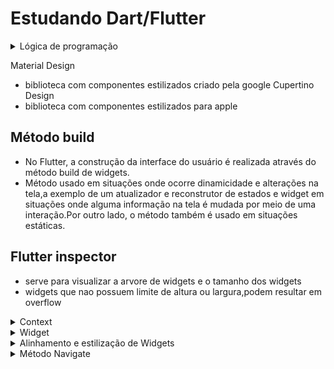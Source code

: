 # Estudando Dart/Flutter

<details>
 <summary>Lógica de programação</summary>

 <details>
  <summary>Future</summary>

  O método Future é utilizado para realizar operações assíncronas
  
  ```
  Future<TipoRetorno> nomeFuncao(Tipo parametro parametero) async {
   
   return someValue;  // ou throw SomeException;
  }

  ```
  
 </details>
</details>

Material Design
 - biblioteca com componentes estilizados criado pela google
Cupertino Design
 - biblioteca com componentes estilizados para apple

## Método build
 - No Flutter, a construção da interface do usuário é realizada através do método build de widgets.
 - Método usado em situações onde ocorre dinamicidade e alterações na tela,a exemplo de um atualizador e reconstrutor de estados e widget em situações onde alguma informação na tela é mudada por meio de uma interação.Por outro lado, o  método também é usado em situações estáticas.

## Flutter inspector
 - serve para visualizar a arvore de widgets e o tamanho dos widgets
 - widgets que nao possuem limite de altura ou largura,podem resultar em overflow

<details>
 <summary>Context</summary>
 
 ## Context
 - Os widgets sao organizados de forma hierarquica em uma arvore de widgets ,mas por si so, os widgets nao conhecem o seu grau de parentescos com outros widgets.
 - O metodo BuildContext serve exatamente para localizar,levar informacoes e informar grau de parentesco.
 - As informacoes de context so podem ser obtidas no fluxo de baixo para cima,ou seja, filho para pai.
 

 
 ### Exemplos práticos para entender o context

 *Build context - contexto de construcao*
 ----------------------------------------

 #### Exemplo 1: Acionando o snackbar por meio de um botão

- ScaffoldMessenger.of(context): Aqui, estamos usando o ScaffoldMessenger para acessar o Scaffold mais próximo na árvore de widgets.
O Scaffold é responsável por exibir elementos de interface do usuário, como barras de aplicativos, gavetas e, neste caso, o SnackBar.

- showSnackBar(SnackBar(...)): Ao chamar showSnackBar, estamos indicando ao Scaffold que exiba um SnackBar na parte inferior da tela.

- content: Text('Texto alterado!'): O conteúdo do SnackBar é definido como um texto informando que o texto foi alterado.

- context: O context é passado como argumento para ScaffoldMessenger.of para informar ao Flutter sobre a posição do widget na árvore de widgets.
O BuildContext é necessário para que o Flutter saiba onde exibir o SnackBar na hierarquia de widgets.
 
 ```dart
 import 'package:flutter/material.dart';

void main() {
  runApp(const MyApp());
}

class MyApp extends StatelessWidget {
  const MyApp({Key? key});

  @override
  Widget build(BuildContext context) {
    return MaterialApp(
      home: Scaffold(
        appBar: AppBar(
          title: Text('Context'),
        ),
        body: Botao(),
      ),
    );
  }
}

class Botao extends StatefulWidget {
  @override
  _Botao createState() => _Botao();
}

class _Botao extends State<Botao> {
  @override
  Widget build(BuildContext context) {
    return Container(
        child: Stack(children: [
      ElevatedButton(
          onPressed: () {
            ScaffoldMessenger.of(context)
                .showSnackBar(SnackBar(content: Text('Texto alterado')));
          },
          child: Text('Clique aqui'))
    ]));
  }
}

 ```

#### Exemplo 2: Navegação de telas

- Neste exemplo, quando o onPressed é acionado no ElevatedButton, o context passado para Navigator.of(context).push
refere-se ao contexto do widget TelaA, que é o contexto em torno do botão que está sendo pressionado.

- Ao fornecer esse contexto, o Flutter sabe onde na árvore de widgets a ação de navegação está ocorrendo.

- Dentro do builder, uma nova instância da TelaB é criada. O BuildContext é passado como um parâmetro para essa função,
fornecendo informações sobre o contexto do widget no qual a navegação está ocorrendo. Isso é essencial porque permite
ao Flutter construir a TelaB de acordo com a hierarquia de widgets existente.

- Observe que em `Navigator.of(context).push` é ultilado o context para recuperar o contexto da TelaA criada com o metodo Widget build
e que após isso o metodo build é usado novamente na linha 29 para fornecer informacoes do widget TelaB



```dart
import 'package:flutter/material.dart';

void main() {
  runApp(MyApp());
}

class MyApp extends StatelessWidget {
  @override
  Widget build(BuildContext context) {
    return MaterialApp(
      home: TelaA(),
    );
  }
}

class TelaA extends StatelessWidget {
  @override
  Widget build(BuildContext context) {
    return Scaffold(
      appBar: AppBar(
        title: Text('Tela A'),
      ),
      body: Center(
        child: ElevatedButton(
          onPressed: () {
            // Use o BuildContext para navegar para TelaB
            Navigator.of(context).push(
              MaterialPageRoute(
                builder: (BuildContext context) {
                  return TelaB();
                },
              ),
            );
          },
          child: Text('Ir para Tela B'),
        ),
      ),
    );
  }
}

class TelaB extends StatelessWidget {
  @override
  Widget build(BuildContext context) {
    return Scaffold(
      appBar: AppBar(
        title: Text('Tela B'),
      ),
      body: Center(
        child: Text('Esta é a Tela B'),
      ),
    );
  }
}

```



 
</details>

<details>
 <summary>Widget</summary>

 

 ## Widget
 - Um widget pode ser interpretado como as tags html que exibem algum tipo de conteúdo ou agrupam conteúdos,exemplo: textos, botoẽs, divs, imagem e etc.

### StatefulWidget
  - Widget utilizado em situações em que parte da interface do usuário precisa ser atualizada dinâmicamente, exemplo: Ao clicar em um botão, +1 deve ser incrementado em uma variável e exibido na tela.

#### createState()
 - createState() é chamado uma vez durante a inicialização do widget.
 - Ele deve retornar uma nova instância de uma classe que estende State.
 - A instância da classe de estado fica associada a um único widget e é usada para armazenar e gerenciar o estado mutável desse widget.

#### Classe que implementa StatefulWidget
 - Responsável por definir a estrutura e configurações de armazenamento de estado.

#### Classe que implementa State
 - Responsável por manter o estado.

```dart
import 'package:flutter/material.dart';

void main() {
  runApp(const MyApp());
}

class MyApp extends StatelessWidget{
  
  
  const MyApp({Key? key}) : super(key: key);

  @override
  Widget build(BuildContext context){

    return MaterialApp(
      title:'AULA 2',
      home: Scaffold(
        appBar: AppBar(
          title: Text('StateFullWidget'),
        ),
        body: Teste(),
        
      )
    );
  }
}

class Teste extends StatefulWidget{
  const Teste({Key? key}) : super(key: key);

  @override
  _Teste createState() => _Teste();
}

class _Teste extends State<Teste>{
  int contador = 0;

  void _incrementador(){
    setState((){
      contador++;
    });
  }


  @override
  Widget build(BuildContext context){
    return Container(
      child: Column(
        children: [
          Text('contado: ${contador}'),
          ElevatedButton(
            onPressed: (){_incrementador();},
            child: Text('Clique em mim!'))
        ]
      )
    );
  }  
}
```
 

### Tipos de widgets

#### Container
 - Um Container é um agrupador de widgets, a exemplo de uma div.
 - O comportamento padrão de um container é ocupar todo espaço do seu componente pai, então em casos de Containers aninhados, pode ocorrer comportamentos não esperados, como sopreposição.

#### Column

#### Stack
 - O Widget Stack é uma alternativa ao Container. O Stack permite agrupamento de widgets e aninhamento de outras Stacks
 - O Stack sozinho não possui dimensāo e dessa forma não é possível definir uma cor de fundo.O Stack só possui dimensão se ele possuir um filho ou seja filho de outro widget, a exemplo de um Container.



#### ListView
 - O ListView serve para criar uma coluna dinâmica de widgets e permite a rolagem da tela.

*Componente Tarefa*
```dart
class Tarefa extends StatelessWidget {
  
  final String nome;
  const Tarefa(this.nome, {Key? key}) : super(key: key);

  @override
  Widget build(BuildContext context) {
    return Padding(
      padding: const EdgeInsets.all(8.0),
      child: Container(
        child: Stack(
          children: [
          // O último container está sobreposto em cima do primeiro
            Container(
              color: Colors.blue,
              height: 140,
            ),
            Container(
              color: Colors.white30,
              height: 100,
              child: Row(
                mainAxisAlignment: MainAxisAlignment.spaceBetween,
                children: [
                  Container(
                    color: Colors.black26,
                    width: 72,
                    height: 100,
                  ),
                  Text(nome),
                  ElevatedButton(
                    onPressed: () {},
                    child: const Icon(Icons.arrow_drop_up),
                  ),
                ],
              ),
            ),
          ],
        ),
      ),
    );
  }   
}
```
```dart
lass MyApp extends StatelessWidget {
  const MyApp({Key? key});

  @override
  Widget build(BuildContext context) {
    return MaterialApp(
      title: 'Flutter Demo',
      theme: ThemeData(
        primarySwatch: Colors.green,
      ),
      home: Scaffold(
          appBar: AppBar(
            title: const Text('Minhas tarefas'),
          ),
          body: ListView(
            children: [
              Tarefa('Aprendendo Java'),
              Tarefa('Aprendendo Flutter'),
              Tarefa('Aprendendo Kotlin'),
              Tarefa('Aprendendo Kotlin'),
              Tarefa('Aprendendo Kotlin'),
              Tarefa('Aprendendo Kotlin'),
              Tarefa('Aprendendo Kotlin'),
              Tarefa('Aprendendo Kotlin'),
              Tarefa('Aprendendo Kotlin')
            ]
          ),
          floatingActionButton: FloatingActionButton(onPressed: () {})),
    );
  }
}
```

#### Scaffold, material design
 - Scaffold é um widget que fornece uma estrutura visual básica para um aplicativo móvel. Ele serve como um "esqueleto" para o layout da sua interface do usuário.
 
##### Elementos que Scaffold disponibiliza

##### AppBar
 - É a barra superior que geralmente contém o título do aplicativo e possivelmente ações, como botões de navegação ou de ação.
 
##### Body
 - É a área principal do conteúdo da tela. Pode conter qualquer widget, como listas, colunas, linhas, etc. É definida usando a propriedade body.
 
##### home
 - Define qual será a tela inicial do aplicativo
 - home serve para indicar que a tela inicial será definida por Scaffold

<details>
 <summary>Formulários</summary>

 ## Formulários

 ### Manipulando inputs

 #### TextFormField
 ##### Controller
  - A Classe TextEditingController permite controlar e manipular o texto no campo de entrada ```TextFormField``` e o Controller é a instância dessa classe.

 ##### Como usar o método onChanged

 *Utilizando onChanged para monitorar um input*

  - onChanged recebe em seu parâmetro o atributo text da classe TextEditingController e no seu escopo recebe o método setState para atualizar em especifico o valor de inputImgController.text.
 
 ```dart
 class CarregadorImg extends StatefulWidget{

  @override
  _CarregadorImg createState() => _CarregadorImg();
}

class _CarregadorImg extends State<CarregadorImg>{

  TextEditingController inputImgController = TextEditingController();
  //late String valueInputImg;
  
  @override
  Widget build(BuildContext context){
    return Container(
      child: Column(
        children: [
          TextFormField(
            controller: inputImgController,
            onChanged: (text){
              setState((){});
            },
            decoration: InputDecoration(
              labelText: 'Digite a URL da imagem.'),
              
          ),
          Container(
            height: 100,
            width: 100,
            child: inputImgController.text.isNotEmpty ? Image.network(
              inputImgController.text,
              fit: BoxFit.cover,
            ) : Container(),
          ),
          // TextButton(onPressed: (){}, child: Text('Clique aqui')),  
        ],
      )
    );
  }
}
```

###### Principais funcionalidades  do Controller
 - Recuperar o Texto Atual
```dart
TextEditingController nomeController = TextEditingController();
String valueInput = nomeController.text;

TextFormField(
  controller: nomeController
)
```
*Exemplo*
```dart
class Form extends StatefulWidget{

  @override
  _Form createState() => _Form(); 
}

class _Form extends State<Form>{
  TextEditingController nomeController = TextEditingController();

  @override
  Widget build(BuildContext context){

    return Container(
      child: Column(
        children: [
          TextFormField(
            controller: nomeController,
            decoration: InputDecoration(labelText: 'Digite algo'),
          ),
          TextButton(onPressed: (){print(nomeController.text);}, child: Text('Clique aqui'))
        ]
      )
    );

  }

}
```
##### validator
 - Fornece uma função de validação que verifica se o valor inserido no campo de texto é válido.
 - Deve retornar uma String com uma mensagem de erro se não foi válido e null se for válido.
 - O parâmetro value na função de validação contém o valor inserido no input.
 
#### Widget Form
 - Utilizado para agrupar e gerenciar widgets de entrada  de dados, de modo a facilitar a validação e o envio.

**GlobalKey**
 - A classe GlobalKey é uma chave global que pode ser usada para se comunicar com um objeto específico, independentemente de onde ele esteja na hierarquia de widgets.
 
**GlobalKey<State>**, subclasse de globalkey
 - Utilizada quando um widget possui um estado que você deseja acessar de fora do widget em que ele está.

**Validate**
 - O método validate percorre todos os validadores dos widgets de entrada dentro do Form e retorna true se todos os widgets são válidos.

**Validando um formulário com Autovalidate.onUserInteraction**
 - Determina se o formulário deve ser validado automaticamente à medida que os campos de entrada são alterados.
 - A validação ocorre automaticamente nos seguintes casos:
   - O usuário toca em um campo de texto.
   - O usuário digita algo no campo de texto.
   - O usuário sai do campo de texto.
  
```dart
class Formulario extends StatefulWidget {
  @override
  _Formulario createState() => _Formulario();
}

class _Formulario extends State<Formulario> {
  final GlobalKey<FormState> _formKey = GlobalKey<FormState>();
  TextEditingController controllerInputNome1 = TextEditingController();
  TextEditingController controllerInputNome2 = TextEditingController();
  String msgInputEmpty = 'Por favor, insira o seu nome.';

  @override
  Widget build(BuildContext context) {
    return Form(
      key: _formKey,
      autovalidateMode: AutovalidateMode.onUserInteraction,
      child: Column(
        children: [
          TextFormField(
            validator: (value) {
              if (value == null || value.isEmpty) {
                return msgInputEmpty;
              }
              return null;
            },
            decoration: InputDecoration(labelText: 'Digite o seu nome 1.'),
          ),
          TextFormField(
            validator: (value) {
              if (value == null || value.isEmpty) {
                return msgInputEmpty;
              }
              return null;
            },
            decoration: InputDecoration(labelText: 'Digite o seu nome 2.'),
          ),
          ElevatedButton(
            onPressed: () {
              if (_formKey.currentState!.validate()) {
                print('Dados salvos');
              }
            },
            child: Text('Salvar'),
          ),
        ],
      ),
    );
  }
}
```


```dart
Form(
  key: _formKey,
  child: Column(
    children: [
      // Adicione seus widgets de entrada aqui
      TextFormField(
       validator: (value) {
        if (value == null || value.isEmpty) {
         return 'Este campo não pode ficar em branco.';
        }
        return null;
      },
       // ... outras configurações do TextFormField
     ),

      // Outros widgets de entrada, botões, etc.
    ],
  ),
),

```
```dart
ElevatedButton(
  onPressed: () {
    if (_formKey.currentState!.validate()) {
      // Se a validação for bem-sucedida, faça algo, como enviar os dados.
      // Pode acessar os dados dos campos de texto por meio do controller ou
      // pelo método onSaved no TextFormField.
    }
  },
  child: Text('Enviar'),
),

```
```dart
```
 
</details>

### Iniciando um widget com valores dinâmicos
 - Vamos imaginar um componente que possui um widget stack filho e uma imagem como filha de stack.Vários componentes podem ser criados, mas as imagens deve ser diferente.Neste caso, sem usar a dinamicidade, todos os componentes possuíram a mesma imagem.

```dart
final String src_img
this.src_img
Image.network(src_img)
Componente(link)
```
 - Cada componente terá uma imagem diferente de forma dinâmica e não da forma hard code.

```dart
import 'package:flutter/material.dart';

void main() {
  runApp(const MyApp());
}

class MyApp extends StatelessWidget{
  const MyApp({Key? key}) : super(key: key);

  @override
  Widget build(BuildContext context){

    return MaterialApp(
      title: 'Flutter app',
      home: Scaffold(
        appBar: AppBar(
          title: Text('Teste'),
        ),
        body:Column(
          children: [
            
            Componente('https://cdn.cloudflare.steamstatic.com/steam/apps/861650/header.jpg?t=1698396735'),
            Componente('https://www.promobit.com.br/blog/wp-content/uploads/2022/05/17183905/skate.jpg')
          ]
        )
        
          
      )

    );
  }
}

class Componente extends StatelessWidget{
  
  final String src_img;
  const Componente(this.src_img, {Key? key}) : super(key: key);

  @override
  Widget build(BuildContext context){

    return Padding(
      padding:EdgeInsets.all(8.0),
      child: Container(
        color:Colors.grey,
        width: 400.0,
        height: 200.0,
          child: Stack(
            children:[
              Image.network(src_img),
            ]
          )
      )
    );
  }
    
}
```


<details>
 <summary>Janela de diálogo</summary>

 Função anônima com parâmetros nomeados
  - Função com parãmetros e valores atribuídos no próprio parâmetro da função.

 *Exemplo: vamos supor que uma função aceite 3 valores em seu parâmetro*
 ```dart
 static carro({
   String nome = 'gol',
   String marca = 'Wolksvagem',
   String cor = 'prata'
 })
 ```
 
 ```dart
 static showDialogWithMessage({
    String? message,
    bool autoHide = true,
    int durationSeconds = 4,
    bool dismissible = true,
  }) async {
    final Widget widget = Center(
      child: Container(
        padding: EdgeInsets.all(16.0),
        width: 300,
        decoration: BoxDecoration(
          color: Colors.grey[800],
          borderRadius: BorderRadius.circular(8.0)
        ),
        child: Text(
          message ?? "Ocorreu um erro. Tente novamente.",
          style: TextStyle(
            color: Colors.white,
            fontSize: 12.0, // Alterado para fonte de tamanho 12
            decoration: TextDecoration.none, // Removido sublinhado
          ),
        ),
      ),
    );

    showDialogDefault(
      widget: widget,
      autoHide: autoHide,
      durationMilli: durationSeconds * 1000,
      dismissible: dismissible,
    );
  }
 ```

showDialog
  showDialogDefault
    showDialogWithMessage

### janela de diálogo 2

```dart
import 'package:flutter/material.dart';

void main() {
  runApp(MyApp());
}

class MyApp extends StatelessWidget {
  @override
  Widget build(BuildContext context) {
    return MaterialApp(
      title: 'Flutter Alerta Exemplo',
      home: Scaffold(
        appBar: AppBar(
          title: Text('Flutter Alerta Exemplo'),
        ),
        body: Center(
          child: Builder(
            builder: (BuildContext context) {
              return ElevatedButton(
                onPressed: () {
                  _exibirAlerta(context);
                },
                child: Text('Exiba o Alerta'),
              );
            },
          ),
        ),
      ),
    );
  }

  Future<void> _exibirAlerta(BuildContext context) async {
    return showDialog(
      context: context,
      builder: (BuildContext context) {
        return AlertDialog(
          title: Text('Alerta Acionado'),
          content: Text('Esta é a mensagem do alerta.'),
          actions: <Widget>[
            TextButton(
              onPressed: () {
                Navigator.of(context).pop();
              },
              child: Text('Fechar'),
            ),
          ],
        );
      },
    );
  }
}


```
 
</details>
</details>

<details>
 <summary>Alinhamento e estilização de Widgets</summary>

 #### Exemplo de estilização de Container
```dart

 Container(
  width: 200.0,
  height: 100.0,
  color: Colors.blue,
  alignment: Alignment.center,
  margin: EdgeInsets.all(16.0),
  padding: EdgeInsets.symmetric(horizontal: 8.0, vertical: 12.0),
  child: Text(
    'Olá, Mundo!',
    style: TextStyle(color: Colors.white),
  ),
)

```
#### Exemplo de estilização de um widget Text
```dart
Text(
  'Olá, Mundo!',
  style: TextStyle(
    fontSize: 20.0,
    fontWeight: FontWeight.bold,
    color: Colors.blue,
  ),
  textAlign: TextAlign.center,
)
```

#### Padding
 - Existe duas formas de usar o padding:Adicionando padding em um widget como um Stack e adicionando padding a um componente que possui vários widgets.

```
padding: EdgeInserts
```
Métodos de EdgeInserts

 - ```all```: Espaçamento aplicado em todas as direções.
 - ```only```: Permite especificar diferentes valores para cada direção individualmente.
 - ```symmetric```: Permite especificar valores diferentes para os lados vertical e horizontal.
 - ```fromLTRB```: Permite especificar valores para as quatro direções diretamente.

*Adicionando Padding a um Container*
```dart
Container(
  padding: EdgeInsets.all(8.0), // Adiciona padding de 8 pixels em todos os lados
  child: // Seu conteúdo aqui,
)

```
*Adicionando padding a um componente com vários widgets*
```dart
Padding(
  padding: EdgeInsets.all(8.0), // Adiciona padding de 8 pixels em todos os lados
  child: Row(
    children: [
      // Seus widgets da linha aqui
    ],
  ),
)

```
Utilizando Border Radius
 - Adiciona o arredondamento em todas as bordas
  - ```borderRadius: BorderRadius.circular(10.0),```

## Alinhamento de widgets

#### crossAxisAlignment
 - Usado em widgets como Column e Row

*Usado em uma Column*
 - Controla a posição horizontal dos elementos filhos

*Usado em uma Row*
 - Controla a posiçao vertical dos elementos filhos

#### mainAxisAlignment
*Usado em uma Colunm*
 - controla a posição horizontal dos elementos filhos

*Usado em uma Row*
 - Controla a posição vertical dos elementos filhos

</details>

<details>
 <summary>Método Navigate</summary>

 ## MaterialPageRoute
  - O MaterialPageRoute é uma classe em Flutter que representa uma rota que utiliza as transições do Material Design ao navegar entre telas.
 
 ## Explicando o context 
 
 - O context utilizado no trecho Navigator.push(context, ...) é o mesmo context passado para a função build(BuildContext context).
 - O primeiro parâmetro do Navigator.push é o context atual, indicando de onde a navegação está sendo iniciada.
 - O segundo parâmetro é uma instância de MaterialPageRoute. O construtor dessa classe aceita um argumento chamado builder, que é uma função que recebe o (context) e retorna o widget que deve ser construído para representar a nova rota.
 - o context passado para o MaterialPageRoute é um novo contexto criado com base no contexto e nas informações da próxima tela.Esse contexto é usado para garantir que o novo widget (FormScreen neste caso) seja construído com o contexto apropriado, herdados do contexto do widget pai (onde a navegação foi iniciada). Isso é essencial para manter a consistência e acesso correto aos recursos e configurações do ambiente.

```dart
class _InitialScreen extends State<InitialScreen>{

  @override
  Widget build(BuildContext context){
    
    return Scaffold(
      appBar: AppBar(
        title: Text('Registrar pet')
      ),
      body: ListView(),
      floatingActionButton: FloatingActionButton(
        onPressed: (){
          Navigator.push(
            context,
            MaterialPageRoute(builder: (context){
              return FormScreen();
            }
            
            )
          );
        },
        child: Icon(Icons.add),
      ),
      
    );
  }
}
```

## Sintaxe dos métodos

```dart
Navigator.push(contextoAtual, MaterialPageRoute)

MaterialPageRoute(builder: (novoContexto){return Widget})
```

# Navigate.pop
 - Volta para uma página anterior.

```
Navigator.pop(context, result)
```

## Parâmetros

**Context**
 - Contexto da tela atual

**result, parâmetro opcional**
 - Parâmetro usado para passar dados de volta para a rota anterior


## Recebimento de resultados
 - Após efetuar o método Navigate.pop() é necessário enviar valores para a tela anterior, a exemplo de uma atualização de lista após realizar um cadastro em um formulário.
 - Sendo assim, é possível encadear um método then ao Navigator.push que levou a tela atual e dentro do then, chamar o setState para atualizar estados.

```dart
Navigator.push(
            context,
            MaterialPageRoute(builder: (context){
                return FormScreen(formDataController); //estudar sobre a necessidade de passar a instancia de formDataController no parametro de FormScreen
              }
            
            )
          ).then((result){ //ESTUDAR SOBRE THEN
            //if (result != null && result is int){
              setState(() { //O método setState nao aceita parametros
                result.listaRegistros.length;
                
                // Mesmo que o escopo do setState esteja vazio, o Flutter
                // percebe a mudança de estado e reconstrói automaticamente
                // o widget. Isso resulta na reconstrução do ListView.builder,
                // que por sua vez atualiza a lista de registros na interface
                // do usuário.

              });
            //}
          });
```

 
 
</details>





